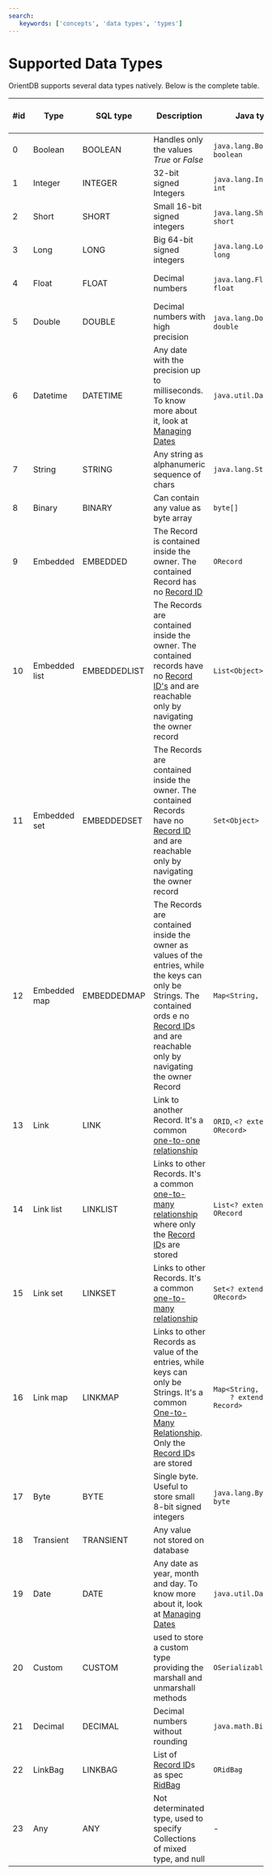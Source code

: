 ```yaml
---
search:
   keywords: ['concepts', 'data types', 'types']
---
```



<!-- proofread 2015-11-26 SAM -->
# Supported Data Types

OrientDB supports several data types natively. Below is the complete table.

|#id|Type|SQL type|Description|Java type|Minimum<br>Maximum|Auto-conversion from/to|
|---|----|--------|-----------|------|------------------|-----------------------|
|0|Boolean|BOOLEAN|Handles only the values *True* or *False*|<code>java.lang.Boolean</code> or <code>boolean</code>|0<br>1|String|
|1|Integer|INTEGER|32-bit signed Integers|<code>java.lang.Integer</code> or <code>int</code>|-2,147,483,648<br>+2,147,483,647|Any Number, String|
|2|Short|SHORT|Small 16-bit signed integers|<code>java.lang.Short</code> or <code>short</code>|-32,768<br>32,767|Any Number, String|
|3|Long|LONG|Big 64-bit signed integers|<code>java.lang.Long</code> or <code>long</code>|-2<sup>63</sup><br>+2<sup>63</sup>-1|Any Number, String|
|4|Float|FLOAT|Decimal numbers|<code>java.lang.Float</code> or <code>float</code>|2<sup>-149</sup><br>(2-2<sup>-23</sup>)*2<sup>127</sup>|Any Number, String|
|5|Double|DOUBLE|Decimal numbers with high precision|<code>java.lang.Double</code> or <code>double</code>|2<sup>-1074</sup><br>(2-2<sup>-52</sup>)*2<sup>1023</sup>|Any Number, String|
|6|Datetime|DATETIME|Any date with the precision up to milliseconds. To know more about it, look at [Managing Dates](Managing-Dates.md)|<code>java.util.Date</code>|-<br>1002020303|Date, Long, String|
|7|String|STRING|Any string as alphanumeric sequence of chars|<code>java.lang.String</code>|-<br>-|-|
|8|Binary|BINARY|Can contain any value as byte array|<code>byte[]</code>|0<br>2,147,483,647|String|
|9|Embedded|EMBEDDED|The Record is contained inside the owner. The contained Record has no [Record ID](../datamodeling/Concepts.md#record-id)|<code>ORecord</code>|-<br>-|ORecord|
|10|Embedded list|EMBEDDEDLIST|The Records are contained inside the owner. The contained records have no [Record ID's](../datamodeling/Concepts.md#record-id) and are reachable only by navigating the owner record|<code>List&lt;Object&gt;</code>|0<br>41,000,000 items|String|
|11|Embedded set|EMBEDDEDSET|The Records are contained inside the owner. The contained Records have no [Record ID](../datamodeling/Concepts.md#record-id) and are reachable only by navigating the owner record|<code>Set&lt;Object&gt;</code>|0<br>41,000,000 items|String|
|12|Embedded map|EMBEDDEDMAP|The Records are contained inside the owner as values of the entries, while the keys can only be Strings. The contained ords e no [Record ID](../datamodeling/Concepts.md#record-id)s and are reachable only by navigating the owner Record|<code>Map&lt;String, ORecord&gt;</code>|0<br>41,000,000 items|<code>Collection&lt;? extends ORecord&lt;?&gt;&gt;</code>, <code>String</code>|
|13|Link|LINK|Link to another Record. It's a common [one-to-one relationship](../datamodeling/Concepts.md#1-1-and-n-1-referenced-relationships)|<code>ORID</code>, <code>&lt;? extends ORecord&gt;</code>|1:-1<br>32767:2^63-1|String|
|14|Link list|LINKLIST|Links to other Records. It's a common [one-to-many relationship](../datamodeling/Concepts.md#1-n-and-n-m-embedded-relationships) where only the [Record ID](../datamodeling/Concepts.md#record-id)s are stored|<code>List&lt;? extends ORecord</code>|0<br>41,000,000 items|String|
|15|Link set|LINKSET|Links to other Records. It's a common [one-to-many relationship](../datamodeling/Concepts.md#1-n-and-n-m-embedded-relationships)|<code>Set&lt;? extends ORecord&gt;</code>|0<br>41,000,000 items|<code>Collection&lt;? extends ORecord&gt;</code>, <code>String</code>|
|16|Link map|LINKMAP|Links to other Records as value of the entries, while keys can only be Strings. It's a common [One-to-Many Relationship](../datamodeling/Concepts.md#1-n-and-n-m-embedded-relationships). Only the [Record ID](../datamodeling/Concepts.md#record-id)s are stored|<code>Map&lt;String,<br>&nbsp;&nbsp;&nbsp;&nbsp;? extends Record&gt;</code>|0<br>41,000,000 items|String|
|17|Byte|BYTE|Single byte. Useful to store small 8-bit signed integers|<code>java.lang.Byte</code> or <code>byte</code>|-128<br>+127|Any Number, String|
|18|Transient|TRANSIENT|Any value not stored on database||||
|19|Date|DATE|Any date as year, month and day. To know more about it, look at [Managing Dates](Managing-Dates.md)|<code>java.util.Date</code>|-<bonetomanyr>-|Date, Long, String|
|20|Custom|CUSTOM|used to store a custom type providing the marshall and unmarshall methods|<code>OSerializableStream</code>|0<br>X|-|
|21|Decimal|DECIMAL|Decimal numbers without rounding|<code>java.math.BigDecimal</code>|?<br>?|Any Number, String|
|22|LinkBag|LINKBAG| List of [Record ID](../datamodeling/Concepts.md#record-id)s as spec [RidBag](../internals/RidBag.md) | <code>ORidBag</code> | ?<br>? | - |
|23|Any|ANY|Not determinated type, used to specify Collections of mixed type, and null | - | - | - |
